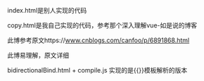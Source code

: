 index.html是别人实现的代码

copy.html是我自己实现的代码，参考那个深入理解vue-如是说的博客

此博参考原文https://www.cnblogs.com/canfoo/p/6891868.html

此博易理解，原文详细

bidirectionalBind.html + compile.js  实现的是{{}}模板解析的版本